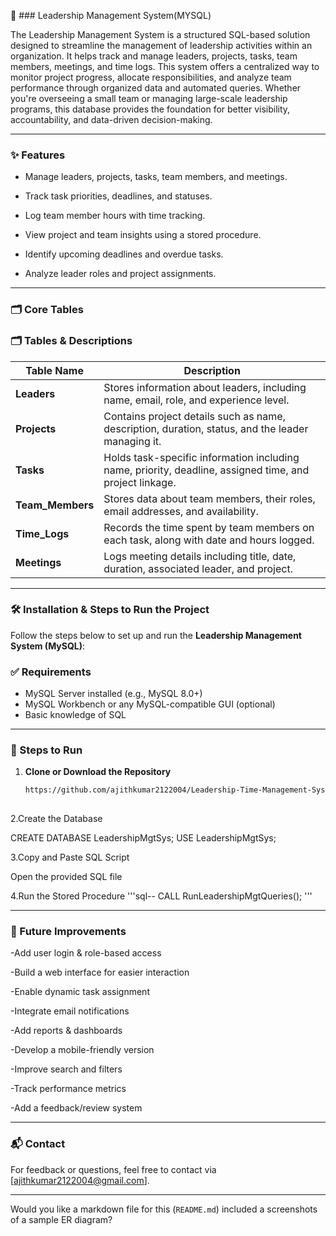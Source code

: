 🎨 ###  Leadership Management System(MYSQL)

The Leadership Management System is a structured SQL-based solution designed to streamline the management of leadership activities within an organization. It helps track and manage leaders, projects, tasks, team members, meetings, and time logs. This system offers a centralized way to monitor project progress, allocate responsibilities, and analyze team performance through organized data and automated queries.
Whether you're overseeing a small team or managing large-scale leadership programs, this database provides the foundation for better visibility, accountability, and data-driven decision-making.

---
### ✨ Features
* Manage leaders, projects, tasks, team members, and meetings.

* Track task priorities, deadlines, and statuses.

* Log team member hours with time tracking.

* View project and team insights using a stored procedure.

* Identify upcoming deadlines and overdue tasks.

* Analyze leader roles and project assignments.

---

### 🗂️ Core Tables 
### 🗂️ Tables & Descriptions

| **Table Name**   | **Description**                                                                 |
|------------------|----------------------------------------------------------------------------------|
| **Leaders**      | Stores information about leaders, including name, email, role, and experience level. |
| **Projects**     | Contains project details such as name, description, duration, status, and the leader managing it. |
| **Tasks**        | Holds task-specific information including name, priority, deadline, assigned time, and project linkage. |
| **Team_Members** | Stores data about team members, their roles, email addresses, and availability. |
| **Time_Logs**    | Records the time spent by team members on each task, along with date and hours logged. |
| **Meetings**     | Logs meeting details including title, date, duration, associated leader, and project. |

--- 

### 🛠️ Installation & Steps to Run the Project

Follow the steps below to set up and run the **Leadership Management System (MySQL)**:

### ✅ Requirements
- MySQL Server installed (e.g., MySQL 8.0+)
- MySQL Workbench or any MySQL-compatible GUI (optional)
- Basic knowledge of SQL

---

### 🚀 Steps to Run

1. **Clone or Download the Repository**
   ```bash
   https://github.com/ajithkumar2122004/Leadership-Time-Management-System
    

2.Create the Database

CREATE DATABASE LeadershipMgtSys;
USE LeadershipMgtSys;

3.Copy and Paste SQL Script

Open the provided SQL file

4.Run the Stored Procedure
'''sql--
CALL RunLeadershipMgtQueries();
'''

---

### 🚀 Future Improvements

-Add user login & role-based access

-Build a web interface for easier interaction

-Enable dynamic task assignment

-Integrate email notifications

-Add reports & dashboards

-Develop a mobile-friendly version

-Improve search and filters

-Track performance metrics

-Add a feedback/review system

---
### 📬 Contact

For feedback or questions, feel free to contact via [ajithkumar2122004@gmail.com].

---

Would you like a markdown file for this (`README.md`) included a screenshots of a sample ER diagram?
